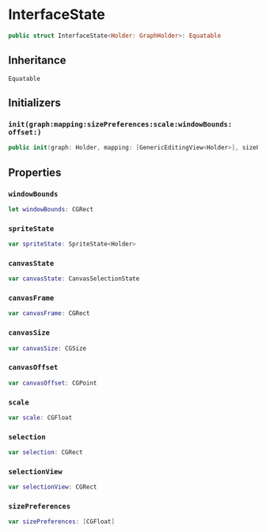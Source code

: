 # InterfaceState

``` swift
public struct InterfaceState<Holder:​ GraphHolder>:​ Equatable
```

## Inheritance

`Equatable`

## Initializers

### `init(graph:​mapping:​sizePreferences:​scale:​windowBounds:​offset:​)`

``` swift
public init(graph:​ Holder, mapping:​ [GenericEditingView<Holder>], sizePreferences:​ [CGFloat], scale:​ CGFloat, windowBounds:​ CGRect, offset:​ CGPoint)
```

## Properties

### `windowBounds`

``` swift
let windowBounds:​ CGRect
```

### `spriteState`

``` swift
var spriteState:​ SpriteState<Holder>
```

### `canvasState`

``` swift
var canvasState:​ CanvasSelectionState
```

### `canvasFrame`

``` swift
var canvasFrame:​ CGRect
```

### `canvasSize`

``` swift
var canvasSize:​ CGSize
```

### `canvasOffset`

``` swift
var canvasOffset:​ CGPoint
```

### `scale`

``` swift
var scale:​ CGFloat
```

### `selection`

``` swift
var selection:​ CGRect
```

### `selectionView`

``` swift
var selectionView:​ CGRect
```

### `sizePreferences`

``` swift
var sizePreferences:​ [CGFloat]
```
